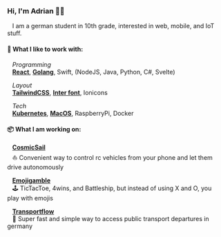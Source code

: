### Hi, I'm Adrian 👋🏻
&nbsp;&nbsp;&nbsp;I am a german student in 10th grade, interested in web, mobile, and IoT stuff.

#### 💙 What I like to work with:
&nbsp;&nbsp;&nbsp;*Programming*<br>
&nbsp;&nbsp;&nbsp;**[React](https://reactjs.org)**, **[Golang](https://golang.org)**, Swift, (NodeJS, Java, Python, C#, Svelte)

&nbsp;&nbsp;&nbsp;*Layout*<br>
&nbsp;&nbsp;&nbsp;**[TailwindCSS](https://tailwindcss.com)**, **[Inter font](https://rsms.me/inter/)**, Ionicons

&nbsp;&nbsp;&nbsp;*Tech*<br>
&nbsp;&nbsp;&nbsp;**[Kubernetes](https://kubernetes.io)**, **[MacOS](https://www.apple.com/macos/)**, RaspberryPi, Docker

#### 📦 What I am working on:

&nbsp;&nbsp;&nbsp;**[CosmicSail](https://github.com/Adwirawien/CosmicSail)**<br>
&nbsp;&nbsp;&nbsp;⛵️ Convenient way to control rc vehicles from your phone and let them drive autonomously 

&nbsp;&nbsp;&nbsp;**[Emojigamble](https://github.com/Emojigamble)**<br>
&nbsp;&nbsp;&nbsp;🕹 TicTacToe, 4wins, and Battleship, but instead of using X and O, you play with emojis

&nbsp;&nbsp;&nbsp;**[Transportflow](https://github.com/Transportflow/Transportflow-Web)**<br>
&nbsp;&nbsp;&nbsp;🦜 Super fast and simple way to access public transport departures in germany 
